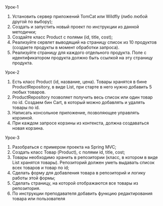 Урок-1
1. Установить сервер приложений TomCat или Wildfly (либо любой другой по выбору);
2. Создать и запустить новый проект по инструкции из данной методички;
3. Создайте класс Product с полями (id, title, cost);
4. Реализуйте сервлет выводящий на страницу список из 10 продуктов (создаете продукты в момент обработки запроса).
5. Реализуйте страницу для каждого отдельного продукта. Поле c идентификатором продукта должно быть ссылкой на эту страницу продукта.

Урок-2
1. Есть класс Product (id, название, цена). Товары хранятся в бине ProductRepository, в виде List<Product>, при старте в него нужно добавить 5 любых товаров.
2. ProductRepository позволяет получить весь список или один товар по id. Создаем бин Cart, в который можно добавлять и удалять товары по id.
3. Написать консольное приложение, позволяющее управлять корзиной.
4. При каждом запросе корзины из контекста, должна создаваться новая корзина.

Урок-3
1. Разобраться с примером проекта на Spring MVC;
2. Создать класс Товар (Product), с полями id, title, cost;
3. Товары необходимо хранить в репозитории (класс, в котором в виде List<Product> хранятся товары). Репозиторий должен уметь выдавать список всех товаров и              товар по id;
4. Сделать форму для добавления товара в репозиторий и логику работы этой формы;
5. Сделать страницу, на которой отображаются все товары из репозитория.
6. По инструкции преподавателя добавить функцию редактирования товара или пользователя
